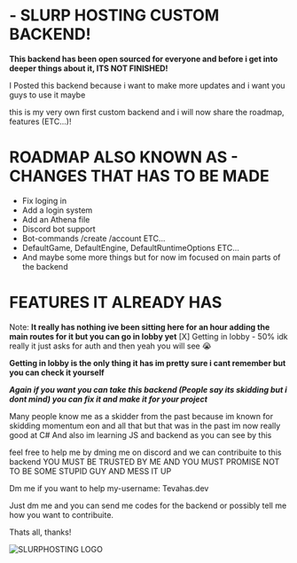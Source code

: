 # - SLURP HOSTING CUSTOM BACKEND!

**This backend has been open sourced for everyone and before i get into deeper things about it, ITS NOT FINISHED!**

I Posted this backend because i want to make more updates and i want you guys to use it maybe

this is my very own first custom backend and i will now share the roadmap, features (ETC...)!

# ROADMAP ALSO KNOWN AS - CHANGES THAT HAS TO BE MADE
* Fix loging in
* Add a login system
* Add an Athena file
* Discord bot support
* Bot-commands /create /account ETC...
* DefaultGame, DefaultEngine, DefaultRuntimeOptions ETC...
* And maybe some more things but for now im focused on main parts of the backend

# FEATURES IT ALREADY HAS
Note: **It really has nothing ive been sitting here for an hour adding the main routes for it but you can go in lobby yet**
[X] Getting in lobby - 50% idk really it just asks for auth and then yeah you will see :sob:

**Getting in lobby is the only thing it has im pretty sure i cant remember but you can check it yourself**

***Again if you want you can take this backend (People say its skidding but i dont mind) you can fix it and make it for your project***

Many people know me as a skidder from the past because im known for skidding momentum eon and all that but that was in the past im now really good at C# And also im learning JS and backend as you can see by this

feel free to help me by dming me on discord and we can contribuite to this backend
YOU MUST BE TRUSTED BY ME AND YOU MUST PROMISE NOT TO BE SOME STUPID GUY AND MESS IT UP

Dm me if you want to help
my-username: Tevahas.dev

Just dm me and you can send me codes for the backend or possibly tell me how you want to contribuite.

Thats all, thanks!

![SLURPHOSTING LOGO](https://www.dropbox.com/scl/fi/xr54lfwmtdj5afnz14oje/Slurp-Hosting-Banner.png?rlkey=c53bdxwt5jzf49tuplegqs7px&st=sggc3d4r&dl=1)
